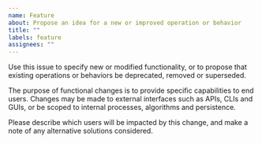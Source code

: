 ```yaml
---
name: Feature
about: Propose an idea for a new or improved operation or behavior
title: ""
labels: feature
assignees: ""
---
```


Use this issue to specify new or modified functionality, or to propose that
existing operations or behaviors be deprecated, removed or superseded.

The purpose of functional changes is to provide specific capabilities to end
users. Changes may be made to external interfaces such as APIs, CLIs and GUIs,
or be scoped to internal processes, algorithms and persistence.

Please describe which users will be impacted by this change, and make a note of
any alternative solutions considered.
